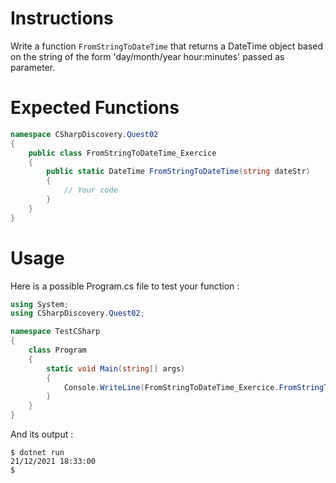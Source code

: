 # Instructions

Write a function `FromStringToDateTime` that returns a DateTime object based on the string of the form 'day/month/year hour:minutes' passed as parameter.

# Expected Functions

```C#
namespace CSharpDiscovery.Quest02
{
    public class FromStringToDateTime_Exercice
    {
        public static DateTime FromStringToDateTime(string dateStr)
        {
            // Your code
        }
    }
}
```

# Usage

Here is a possible Program.cs file to test your function :

```C#
using System;
using CSharpDiscovery.Quest02;

namespace TestCSharp
{
    class Program
    {
        static void Main(string[] args)
        {
            Console.WriteLine(FromStringToDateTime_Exercice.FromStringToDateTime("21/12/2021 18:33"));
        }
    }
}
```

And its output :

```
$ dotnet run
21/12/2021 18:33:00
$
```
